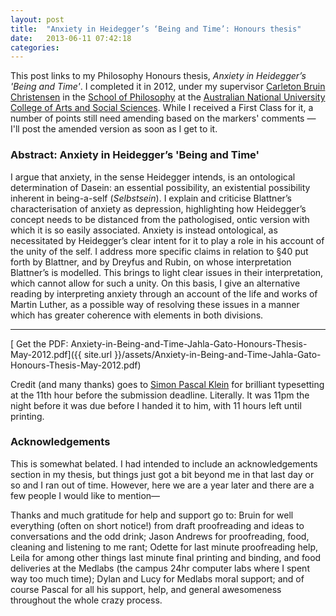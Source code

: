 ```yaml
---
layout: post
title:  "Anxiety in Heidegger’s ‘Being and Time’: Honours thesis"
date:   2013-06-11 07:42:18
categories:
---
```


This post links to my Philosophy Honours thesis, *Anxiety in Heidegger’s 'Being and Time'*. I completed it in 2012, under my supervisor [Carleton Bruin Christensen](http://philrsss.anu.edu.au/profile/carleton-bruin-christensen) in the [School of Philosophy](http://philrsss.anu.edu.au/) at the [Australian National University](http://www.anu.edu.au/) [College of Arts and Social Sciences](http://cass.anu.edu.au/). While I received a First Class for it, a number of points still need amending based on the markers' comments — I'll post the amended version as soon as I get to it.

### Abstract: Anxiety in Heidegger’s 'Being and Time'

I argue that anxiety, in the sense Heidegger intends, is an ontological determination of Dasein: an essential possibility, an existential possibility inherent in being-a-self (*Selbstsein*). I explain and criticise Blattner’s characterisation of anxiety as depression, highlighting how Heidegger’s concept needs to be distanced from the pathologised, ontic version with which it is so easily associated. Anxiety is instead ontological, as necessitated by Heidegger’s clear intent for it to play a role in his account of the unity of the self. I address more specific claims in relation to §40 put forth by Blattner, and by Dreyfus and Rubin, on whose interpretation Blattner’s is modelled. This brings to light clear issues in their interpretation, which cannot allow for such a unity. On this basis, I give an alternative reading by interpreting anxiety through an account of the life and works of Martin Luther, as a possible way of resolving these issues in a manner which has greater coherence with elements in both divisions.

---

[<span class="icon-download"></span> Get the PDF: Anxiety-in-Being-and-Time-Jahla-Gato-Honours-Thesis-May-2012.pdf]({{ site.url }}/assets/Anxiety-in-Being-and-Time-Jahla-Gato-Honours-Thesis-May-2012.pdf)

Credit (and many thanks) goes to [Simon Pascal Klein](http://klepas.org/) for brilliant typesetting at the 11th hour before the submission deadline. Literally. It was 11pm the night before it was due before I handed it to him, with 11 hours left until printing.

### Acknowledgements

This is somewhat belated. I had intended to include an acknowledgements section in my thesis, but things just got a bit beyond me in that last day or so and I ran out of time. However, here we are a year later and there are a few people I would like to mention—

Thanks and much gratitude for help and support go to: Bruin for well everything (often on short notice!) from draft proofreading and ideas to conversations and the odd drink; Jason Andrews for proofreading, food, cleaning and listening to me rant; Odette for last minute proofreading help, Leila for among other things last minute final printing and binding, and food deliveries at the Medlabs (the campus 24hr computer labs where I spent way too much time); Dylan and Lucy for Medlabs moral support; and of course Pascal for all his support, help, and general awesomeness throughout the whole crazy process.